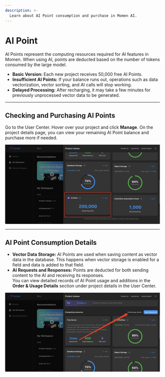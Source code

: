 ```yaml
---
description: >-
  Learn about AI Point consumption and purchase in Momen AI.
---
```


# AI Point

AI Points represent the computing resources required for AI features in Momen. When using AI, points are deducted based on the number of tokens consumed by the large model.

- **Basic Version:** Each new project receives 50,000 free AI Points.
- **Insufficient AI Points:** If your balance runs out, operations such as data vectorization, vector sorting, and AI calls will stop working.
- **Delayed Processing:** After recharging, it may take a few minutes for previously unprocessed vector data to be generated.

---

## Checking and Purchasing AI Points

Go to the User Center. Hover over your project and click **Manage**. On the project details page, you can view your remaining AI Point balance and purchase more if needed.

![Project details](../../.gitbook/assets/Ai-points1.jpeg)

---

## AI Point Consumption Details

- **Vector Data Storage:** AI Points are used when saving content as vector data in the database. This happens when vector storage is enabled for a field and data is added to that field.
- **AI Requests and Responses:** Points are deducted for both sending content to the AI and receiving its responses.  
  You can view detailed records of AI Point usage and additions in the **Order & Usage Details** section under project details in the User Center.

![AI Point usage details](../../.gitbook/assets/AI-points2.png)